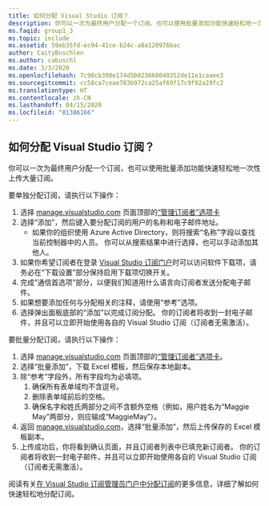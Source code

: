 ```yaml
---
title: 如何分配 Visual Studio 订阅？
description: 你可以一次为最终用户分配一个订阅，也可以使用批量添加功能快速轻松地一次性上传…
ms.faqid: group1_3
ms.topic: include
ms.assetid: 59eb35fd-ec94-41ce-b24c-a8a120976bac
author: CaityBuschlen
ms.author: cabuschl
ms.date: 3/3/2020
ms.openlocfilehash: 7c90cb398e174d5b023668040352de11e1caaee3
ms.sourcegitcommit: cc58ca7ceae783b972ca25af69f17c9f92a29fc2
ms.translationtype: HT
ms.contentlocale: zh-CN
ms.lasthandoff: 04/15/2020
ms.locfileid: "81386166"
---
```

## <a name="how-do-i-assign-visual-studio-subscriptions"></a>如何分配 Visual Studio 订阅？

你可以一次为最终用户分配一个订阅，也可以使用批量添加功能快速轻松地一次性上传大量订阅。

要单独分配订阅，请执行以下操作：

1. 选择 [manage.visualstudio.com](https://manage.visualstudio.com) 页面顶部的[“管理订阅者”选项卡](https://manage.visualstudio.com/subscribers)
2. 选择“添加”，然后键入要分配订阅的用户的名称和电子邮件地址。
    - 如果你的组织使用 Azure Active Directory，则将搜索“名称”字段以查找当前控制器中的人员。 你可以从搜索结果中进行选择，也可以手动添加其他人。
3. 如果你希望订阅者在登录 [Visual Studio 订阅门户](https://my.visualstudio.com/)时可以访问软件下载项，请务必在“下载设置”部分保持启用下载项切换开关。
4. 完成“通信首选项”部分，以便我们知道用什么语言向订阅者发送分配电子邮件。
5. 如果想要添加任何与分配相关的注释，请使用“参考”选项。
6. 选择弹出面板底部的“添加”以完成订阅分配。 你的订阅者将收到一封电子邮件，并且可以立即开始使用各自的 Visual Studio 订阅（订阅者无需激活）。

要批量分配订阅，请执行以下操作：

1. 选择 [manage.visualstudio.com](https://manage.visualstudio.com) 页面顶部的[“管理订阅者”选项卡](https://manage.visualstudio.com/subscribers)。
2. 选择“批量添加”，下载 Excel 模板，然后保存本地副本。
3. 除“参考”字段外，所有字段均为必填项。
    1. 确保所有表单域均不含逗号。
    2. 删除表单域前后的空格。
    3. 确保名字和姓氏两部分之间不含额外空格（例如，用户姓名为“Maggie May”两部分，则应输成“MaggieMay”）。
4. 返回 [manage.visualstudio.com](https://manage.visualstudio.com)，选择“批量添加”，然后上传保存的 Excel 模板副本。
5. 上传成功后，你将看到确认页面，并且订阅者列表中已填充新订阅者。 你的订阅者将收到一封电子邮件，并且可以立即开始使用各自的 Visual Studio 订阅（订阅者无需激活）。

阅读有关[在 Visual Studio 订阅管理员门户中分配订阅](https://docs.microsoft.com/visualstudio/subscriptions/assign-license#individual-assignments)的更多信息，详细了解如何快速轻松地分配订阅。
